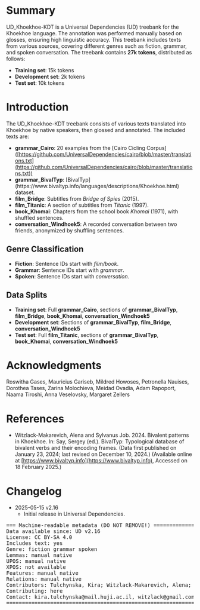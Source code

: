 # Summary

UD\_Khoekhoe-KDT is a Universal Dependencies (UD) treebank for the Khoekhoe language. The annotation was performed manually based on glosses, ensuring high linguistic accuracy. This treebank includes texts from various sources, covering different genres such as fiction, grammar, and spoken conversation. The treebank contains **27k tokens**, distributed as follows:

- **Training set**: 15k tokens
- **Development set**: 2k tokens
- **Test set**: 10k tokens

# Introduction

The UD\_Khoekhoe-KDT treebank consists of various texts translated into Khoekhoe by native speakers, then glossed and annotated. The included texts are:

- **grammar\_Cairo**: 20 examples from the [Cairo Cicling Corpus]\([https://github.com/UniversalDependencies/cairo/blob/master/translations.txt](https://github.com/UniversalDependencies/cairo/blob/master/translations.txt))
- **grammar\_BivalTyp**: [BivalTyp]\(https\://www\.bivaltyp.info/languages/descriptions/Khoekhoe.html) dataset.
- **film\_Bridge**: Subtitles from *Bridge of Spies* (2015).
- **film\_Titanic**: A section of subtitles from *Titanic* (1997).
- **book\_Khomai**: Chapters from the school book *Khomai* (1971), with shuffled sentences.
- **conversation\_Windhoek5**: A recorded conversation between two friends, anonymized by shuffling sentences.

## Genre Classification

- **Fiction**: Sentence IDs start with *film/book*.
- **Grammar**: Sentence IDs start with *grammar*.
- **Spoken**: Sentence IDs start with *conversation*.

## Data Splits

- **Training set**: Full **grammar\_Cairo**, sections of **grammar\_BivalTyp**, **film\_Bridge**, **book\_Khomai**, **conversation\_Windhoek5**
- **Development set**: Sections of **grammar\_BivalTyp**, **film\_Bridge**, **conversation\_Windhoek5**
- **Test set**: Full **film\_Titanic**, sections of **grammar\_BivalTyp**, **book\_Khomai**, **conversation\_Windhoek5**

# Acknowledgments

Roswitha Gases, Mauricius Gariseb, Mildred Howoses, Petronella Nauises, Dorothea Tases, Zarina Molochieva, Meidad Ovadia, Adam Rapoport, Naama Tiroshi, Anna Veselovsky, Margaret Zellers

# References

* Witzlack-Makarevich, Alena and Sylvanus Job. 2024. Bivalent patterns in Khoekhoe. In: Say, Sergey (ed.). BivalTyp: Typological database of bivalent verbs and their encoding frames. (Data first published on January 23, 2024; last revised on December 10, 2024.) (Available online at [https://www.bivaltyp.info](https://www.bivaltyp.info), Accessed on 18 February 2025.)

# Changelog

* 2025-05-15 v2.16
  * Initial release in Universal Dependencies.


<pre>
=== Machine-readable metadata (DO NOT REMOVE!) ================================
Data available since: UD v2.16
License: CC BY-SA 4.0
Includes text: yes
Genre: fiction grammar spoken
Lemmas: manual native
UPOS: manual native
XPOS: not available
Features: manual native
Relations: manual native
Contributors: Tulchynska, Kira; Witzlack-Makarevich, Alena; Job, Sylvanus; Michael Hahn
Contributing: here
Contact: kira.tulchynska@mail.huji.ac.il, witzlack@gmail.com
===============================================================================
</pre>
